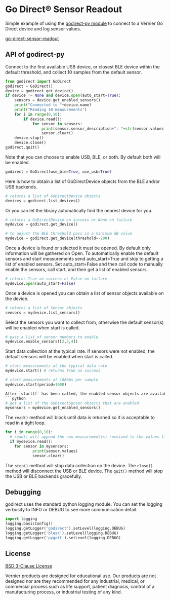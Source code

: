 # Go Direct® Sensor Readout

Simple example of using the [godirect-py module](https://pypi.org/project/godirect/) to connect to a Vernier Go Direct device and log sensor values.

[go-direct-sensor-readout](./godirect-sensor-readout.py)

## API of godirect-py

Connect to the first available USB device, or closest BLE device within the default threshold, and collect 10 samples from the default sensor.
```python
from godirect import GoDirect
godirect = GoDirect()
device = godirect.get_device()
if device != None and device.open(auto_start=True):
	sensors = device.get_enabled_sensors()
	print("Connected to "+device.name)
	print("Reading 10 measurements")
	for i in range(0,10):
		if device.read():
			for sensor in sensors:
				print(sensor.sensor_description+": "+str(sensor.values))
				sensor.clear()
	device.stop()
	device.close()
godirect.quit()
```

Note that you can choose to enable USB, BLE, or both. By default both will be enabled.
```python
godirect = GoDirect(use_ble=True, use_usb=True)
```

Here is how to obtain a list of GoDirectDevice objects from the BLE and/or USB backends.
```python
# returns a list of GoDirectDevice objects
devices = godirect.list_devices()
```

Or you can let the library automatically find the nearest device for you.
```python
# returns a GoDirectDevice on success or None on failure
mydevice = godirect.get_device()

# to adjust the BLE threshold pass in a minimum dB value
mydevice = godirect.get_device(threshold=-200)
```

Once a device is found or selected it must be opened. By default only information will be gathered on Open. To automatically enable the default sensors and start measurements send auto_start=True and skip to getting a list of enabled sensors. Set auto_start=False and then call code to manually enable the sensors, call start, and then get a list of enabled sensors.
```python
# returns True on success or False on failure
mydevice.open(auto_start=False)
```

Once a device is opened you can obtain a list of sensor objects available on the device.
```python
# returns a list of Sensor objects
sensors = mydevice.list_sensors()
```

Select the sensors you want to collect from, otherwise the default sensor(s) will be enabled when start is called.
```python
# pass a list of sensor numbers to enable
mydevice.enable_sensors([2,3,4])
```

Start data collection at the typical rate. If sensors were not enabled, the default sensors will be enabled when start is called.
```python
# start measurements at the typical data rate
mydevice.start() # returns True on success

# start measurements at 1000ms per sample
mydevice.start(period=1000)

After `start()` has been called, the enabled sensor objects are available
```python
# get a list of the GoDirectSensor objects that are enabled
mysensors = mydevice.get_enabled_sensors()
```

The `read()` method will block until data is returned so it is acceptable to read in a tight loop.

```python
for i in range(0,10):
  # read() will append the new measurement(s) received to the values list in the Sensor object
  if mydevice.read():
    for sensor in mysensors:
			print(sensor.values)
			sensor.clear()
```

The `stop()` method will stop data collection on the device. 
The `close()` method will disconnect the USB or BLE device. 
The `quit()` method will stop the USB or BLE backends gracefully.

## Debugging

godirect uses the standard python logging module. You can set the logging verbosity to INFO or DEBUG to see more communication detail.

```python
import logging
logging.basicConfig()
logging.getLogger('godirect').setLevel(logging.DEBUG)
logging.getLogger('bleak').setLevel(logging.DEBUG)
logging.getLogger('pygatt').setLevel(logging.DEBUG)
```

## License

[BSD 3-Clause License](../../../LICENSE)

Vernier products are designed for educational use. Our products are not designed nor are they recommended for any industrial, medical, or commercial process such as life support, patient diagnosis, control of a manufacturing process, or industrial testing of any kind.

